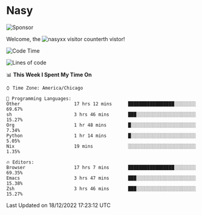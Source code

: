 # Nasy

<!--
<p align="center">
<img height="200" src="https://github-readme-stats.vercel.app/api?username=nasyxx&count_private=true&show_icons=true&theme=dracula&include_all_commits=true"/>
<img height="200" src="https://github-readme-stats.vercel.app/api/top-langs/?username=nasyxx&theme=dracula&hide=html,jupyter+notebook&count_private=true&show_icons=true"/>
</p>

  
----------------
-->

![Sponsor](https://img.shields.io/static/v1.svg?label=Sponsor&message=%E2%9D%A4&logo=GitHub&style=flat&color=pink)
 
Welcome, the ![nasyxx visitor counter](https://count.getloli.com/get/@nasyxx?theme=rule34)th vistor!
 
<!--START_SECTION:waka-->
![Code Time](http://img.shields.io/badge/Code%20Time-2%2C940%20hrs%2032%20mins-blue)

![Lines of code](https://img.shields.io/badge/From%20Hello%20World%20I%27ve%20Written-5%20Million%20lines%20of%20code-blue)

📊 **This Week I Spent My Time On** 

```text
⌚︎ Time Zone: America/Chicago

💬 Programming Languages: 
Other                    17 hrs 12 mins      █████████████████░░░░░░░░   69.67% 
sh                       3 hrs 46 mins       ███░░░░░░░░░░░░░░░░░░░░░░   15.27% 
Org                      1 hr 48 mins        █░░░░░░░░░░░░░░░░░░░░░░░░   7.34% 
Python                   1 hr 14 mins        █░░░░░░░░░░░░░░░░░░░░░░░░   5.05% 
Nix                      19 mins             ░░░░░░░░░░░░░░░░░░░░░░░░░   1.35%

🔥 Editors: 
Browser                  17 hrs 7 mins       █████████████████░░░░░░░░   69.35% 
Emacs                    3 hrs 47 mins       ███░░░░░░░░░░░░░░░░░░░░░░   15.38% 
Zsh                      3 hrs 46 mins       ███░░░░░░░░░░░░░░░░░░░░░░   15.27%

```


 Last Updated on 18/12/2022 17:23:12 UTC
<!--END_SECTION:waka-->

<!-- ![visitors](https://visitor-badge.laobi.icu/badge?page_id=nasyxx.nasyxx) -->
